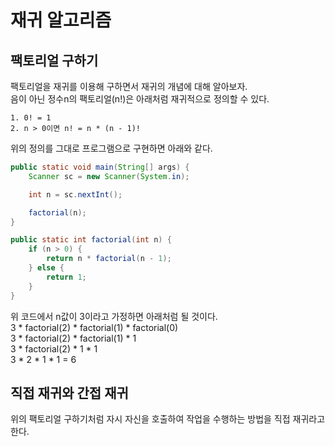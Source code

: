 # 재귀 알고리즘
## 팩토리얼 구하기
팩토리얼을 재귀를 이용해 구하면서 재귀의 개념에 대해 알아보자.  
음이 아닌 정수n의 팩토리얼(n!)은 아래처럼 재귀적으로 정의할 수 있다.  
```
1. 0! = 1
2. n > 0이면 n! = n * (n - 1)!
```
위의 정의를 그대로 프로그램으로 구현하면 아래와 같다.
```java
public static void main(String[] args) {
    Scanner sc = new Scanner(System.in);

    int n = sc.nextInt();

    factorial(n);
}

public static int factorial(int n) {
    if (n > 0) {
        return n * factorial(n - 1);
    } else {
        return 1;
    }
}
``` 
위 코드에서 n값이 3이라고 가정하면 아래처럼 될 것이다.  
3 * factorial(2) * factorial(1) * factorial(0)  
3 * factorial(2) * factorial(1) * 1  
3 * factorial(2) * 1 * 1  
3 * 2 * 1 * 1 = 6  
  
## 직접 재귀와 간접 재귀
위의 팩토리얼 구하기처럼 자시 자신을 호출하여 작업을 수행하는 방법을 직접 재귀라고 한다.  
